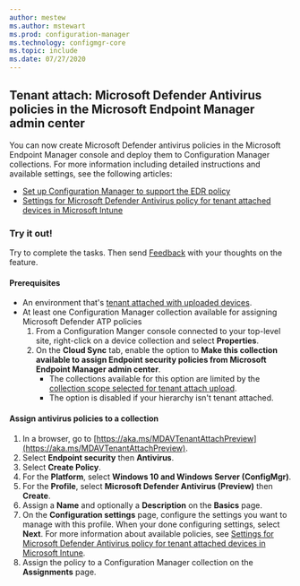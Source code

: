 ```yaml
---
author: mestew
ms.author: mstewart
ms.prod: configuration-manager
ms.technology: configmgr-core
ms.topic: include
ms.date: 07/27/2020
---
```

## <a name="bkmk_atp"></a> Tenant attach: Microsoft Defender Antivirus policies in the Microsoft Endpoint Manager admin center
<!--4812909-->
You can now create Microsoft Defender antivirus policies in the Microsoft Endpoint Manager console and deploy them to Configuration Manager collections. For more information including detailed instructions and available settings, see the following articles:
- [Set up Configuration Manager to support the EDR policy](../../../../../../intune/protect/tenant-attach-intune.md)
- [Settings for Microsoft Defender Antivirus policy for tenant attached devices in Microsoft Intune](../../../../../../intune/protect/antivirus-microsoft-defender-settings-windows-tenant-attach.md)


### Try it out!

Try to complete the tasks. Then send [Feedback](../../technical-preview-2003.md#bkmk_feedback) with your thoughts on the feature. 

#### Prerequisites

- An environment that's [tenant attached with uploaded devices](../../../../../tenant-attach/device-sync-actions.md).
- At least one Configuration Manager collection available for assigning Microsoft Defender ATP policies
   1. From a Configuration Manger console connected to your top-level site, right-click on a device collection and select **Properties**.
   1. On the **Cloud Sync** tab, enable the option to **Make this collection available to assign Endpoint security policies from Microsoft Endpoint Manager admin center**. <!--7594224-->
      - The collections available for this option are limited by the [collection scope selected for tenant attach upload](../../../../../tenant-attach/device-sync-actions.md#bkmk_upload). <!--7423168-->
      - The option is disabled if your hierarchy isn't tenant attached.

#### Assign antivirus policies to a collection

1. In a browser, go to [https://aka.ms/MDAVTenantAttachPreview](https://aka.ms/MDAVTenantAttachPreview).
1. Select **Endpoint security** then **Antivirus**.
1. Select **Create Policy**.
1. For the **Platform**, select **Windows 10 and Windows Server (ConfigMgr)**.
1. For the **Profile**, select **Microsoft Defender Antivirus (Preview)** then **Create**.
1. Assign a **Name** and optionally a **Description** on the **Basics** page.
1. On the **Configuration settings** page, configure the settings you want to manage with this profile. When your done configuring settings, select **Next**. For more information about available policies, see [Settings for Microsoft Defender Antivirus policy for tenant attached devices in Microsoft Intune](../../../../../../intune/protect/antivirus-microsoft-defender-settings-windows-tenant-attach.md).
1. Assign the policy to a Configuration Manager collection on the **Assignments** page.

